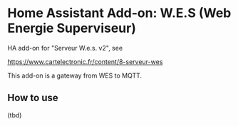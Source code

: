 # Home Assistant Add-on: W.E.S (Web Energie Superviseur)

HA add-on for "Serveur W.e.s. v2", see

https://www.cartelectronic.fr/content/8-serveur-wes

This add-on is a gateway from WES to MQTT.

## How to use

(tbd) 
